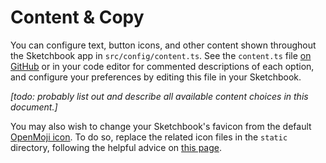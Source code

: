 # Content & Copy

You can configure text, button icons, and other content shown throughout the Sketchbook app in `src/config/content.ts`. See the `content.ts` file [on GitHub](https://github.com/flatpickles/sketchbook/blob/main/src/config/content.ts) or in your code editor for commented descriptions of each option, and configure your preferences by editing this file in your Sketchbook.

_[todo: probably list out and describe all available content choices in this document.]_

You may also wish to change your Sketchbook's favicon from the default [OpenMoji icon](https://openmoji.org/library/emoji-1F5BC/). To do so, replace the related icon files in the `static` directory, following the helpful advice on [this page](https://medium.com/swlh/are-you-using-svg-favicons-yet-a-guide-for-modern-browsers-836a6aace3df).
